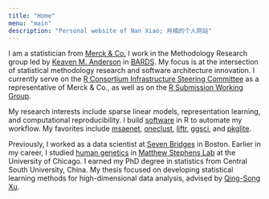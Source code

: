 ```yaml
---
title: "Home"
menu: "main"
description: "Personal website of Nan Xiao; 肖楠的个人网站"
---
```


I am a statistician from [Merck & Co.](https://www.merck.com/)
I work in the Methodology Research group led by
[Keaven M. Anderson](https://keaven.github.io/) in
[BARDS](https://jobs.merck.com/bards).
My focus is at the intersection of statistical methodology research
and software architecture innovation.
I currently serve on the
[R Consortium Infrastructure Steering Committee](https://www.r-consortium.org/about/governance)
as a representative of Merck & Co., as well as on the
[R Submission Working Group](https://rconsortium.github.io/submissions-wg/).

My research interests include sparse linear models,
representation learning, and computational reproducibility.
I build [software](https://nanx.me/software/) in R to automate my workflow.
My favorites include
[msaenet](https://nanx.me/msaenet/),
[oneclust](https://nanx.me/oneclust/),
[liftr](https://liftr.me/),
[ggsci](https://nanx.me/ggsci/),
and
[pkglite](https://merck.github.io/pkglite/).

Previously, I worked as a data scientist at
[Seven Bridges](https://www.sevenbridges.com/) in Boston.
Earlier in my career, I studied [human genetics](https://genes.uchicago.edu/) in
[Matthew Stephens Lab](https://stephenslab.uchicago.edu/)
at the University of Chicago.
I earned my PhD degree in statistics from Central South University, China.
My thesis focused on developing statistical learning methods for
high-dimensional data analysis, advised by
[Qing-Song Xu](https://scholar.google.com/citations?user=b98MXiYAAAAJ&hl=en).
